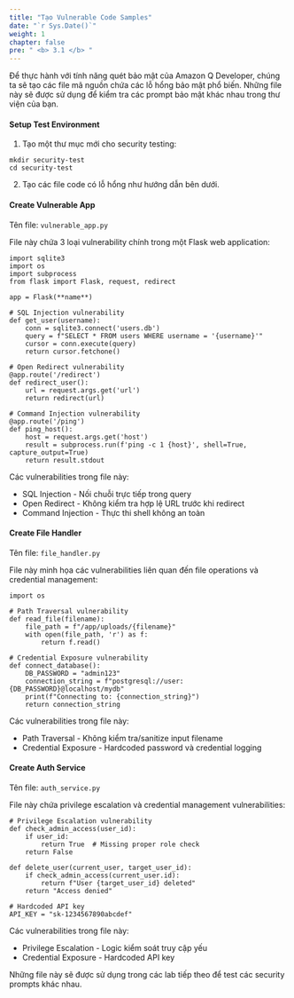 ```yaml
---
title: "Tạo Vulnerable Code Samples"
date: "`r Sys.Date()`"
weight: 1
chapter: false
pre: " <b> 3.1 </b> "
---
```


Để thực hành với tính năng quét bảo mật của Amazon Q Developer, chúng ta sẽ tạo các file mã nguồn chứa các lỗ hổng bảo mật phổ biến. Những file này sẽ được sử dụng để kiểm tra các prompt bảo mật khác nhau trong thư viện của bạn.

#### Setup Test Environment

1. Tạo một thư mục mới cho security testing:

```
mkdir security-test
cd security-test
```

2. Tạo các file code có lỗ hổng như hướng dẫn bên dưới.

#### Create Vulnerable App

Tên file: `vulnerable_app.py`

File này chứa 3 loại vulnerability chính trong một Flask web application:

```
import sqlite3
import os
import subprocess
from flask import Flask, request, redirect

app = Flask(**name**)

# SQL Injection vulnerability
def get_user(username):
    conn = sqlite3.connect('users.db')
    query = f"SELECT * FROM users WHERE username = '{username}'"
    cursor = conn.execute(query)
    return cursor.fetchone()

# Open Redirect vulnerability
@app.route('/redirect')
def redirect_user():
    url = request.args.get('url')
    return redirect(url)

# Command Injection vulnerability
@app.route('/ping')
def ping_host():
    host = request.args.get('host')
    result = subprocess.run(f'ping -c 1 {host}', shell=True, capture_output=True)
    return result.stdout
```

Các vulnerabilities trong file này:

- SQL Injection - Nối chuỗi trực tiếp trong query
- Open Redirect - Không kiểm tra hợp lệ URL trước khi redirect
- Command Injection - Thực thi shell không an toàn

#### Create File Handler

Tên file: `file_handler.py`

File này minh họa các vulnerabilities liên quan đến file operations và credential management:

```
import os

# Path Traversal vulnerability
def read_file(filename):
    file_path = f"/app/uploads/{filename}"
    with open(file_path, 'r') as f:
        return f.read()

# Credential Exposure vulnerability
def connect_database():
    DB_PASSWORD = "admin123"
    connection_string = f"postgresql://user:{DB_PASSWORD}@localhost/mydb"
    print(f"Connecting to: {connection_string}")
    return connection_string
```

Các vulnerabilities trong file này:

- Path Traversal - Không kiểm tra/sanitize input filename
- Credential Exposure - Hardcoded password và credential logging

#### Create Auth Service

Tên file: `auth_service.py`

File này chứa privilege escalation và credential management vulnerabilities:

```
# Privilege Escalation vulnerability
def check_admin_access(user_id):
    if user_id:
        return True  # Missing proper role check
    return False

def delete_user(current_user, target_user_id):
    if check_admin_access(current_user.id):
        return f"User {target_user_id} deleted"
    return "Access denied"

# Hardcoded API key
API_KEY = "sk-1234567890abcdef"
```

Các vulnerabilities trong file này:

- Privilege Escalation - Logic kiểm soát truy cập yếu
- Credential Exposure - Hardcoded API key

Những file này sẽ được sử dụng trong các lab tiếp theo để test các security prompts khác nhau.
